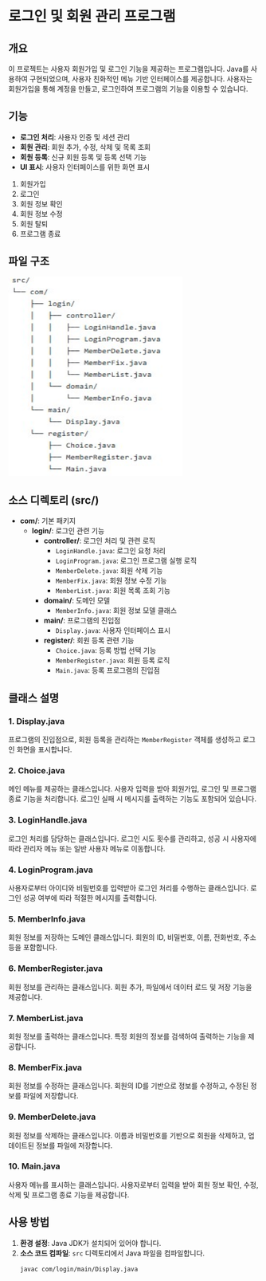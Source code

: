 # 로그인 및 회원 관리 프로그램

## 개요
이 프로젝트는 사용자 회원가입 및 로그인 기능을 제공하는 프로그램입니다. Java를 사용하여 구현되었으며, 사용자 친화적인 메뉴 기반 인터페이스를 제공합니다. 사용자는 회원가입을 통해 계정을 만들고, 로그인하여 프로그램의 기능을 이용할 수 있습니다.

## 기능
- **로그인 처리**: 사용자 인증 및 세션 관리
- **회원 관리**: 회원 추가, 수정, 삭제 및 목록 조회
- **회원 등록**: 신규 회원 등록 및 등록 선택 기능
- **UI 표시**: 사용자 인터페이스를 위한 화면 표시

1. 회원가입
2. 로그인
3. 회원 정보 확인
4. 회원 정보 수정
5. 회원 탈퇴
6. 프로그램 종료

## 파일 구조
<img src="roadmap.jpg" alt="Roadmap" width="350" height="400">


## 소스 디렉토리 (src/)
- **com/**: 기본 패키지
  - **login/**: 로그인 관련 기능
    - **controller/**: 로그인 처리 및 관련 로직
      - `LoginHandle.java`: 로그인 요청 처리
      - `LoginProgram.java`: 로그인 프로그램 실행 로직
      - `MemberDelete.java`: 회원 삭제 기능
      - `MemberFix.java`: 회원 정보 수정 기능
      - `MemberList.java`: 회원 목록 조회 기능
    - **domain/**: 도메인 모델
      - `MemberInfo.java`: 회원 정보 모델 클래스
    - **main/**: 프로그램의 진입점
      - `Display.java`: 사용자 인터페이스 표시
    - **register/**: 회원 등록 관련 기능
      - `Choice.java`: 등록 방법 선택 기능
      - `MemberRegister.java`: 회원 등록 로직
      - `Main.java`: 등록 프로그램의 진입점


## 클래스 설명

### 1. Display.java
프로그램의 진입점으로, 회원 등록을 관리하는 `MemberRegister` 객체를 생성하고 로그인 화면을 표시합니다.

### 2. Choice.java
메인 메뉴를 제공하는 클래스입니다. 사용자 입력을 받아 회원가입, 로그인 및 프로그램 종료 기능을 처리합니다. 로그인 실패 시 메시지를 출력하는 기능도 포함되어 있습니다.

### 3. LoginHandle.java
로그인 처리를 담당하는 클래스입니다. 로그인 시도 횟수를 관리하고, 성공 시 사용자에 따라 관리자 메뉴 또는 일반 사용자 메뉴로 이동합니다.

### 4. LoginProgram.java
사용자로부터 아이디와 비밀번호를 입력받아 로그인 처리를 수행하는 클래스입니다. 로그인 성공 여부에 따라 적절한 메시지를 출력합니다.

### 5. MemberInfo.java
회원 정보를 저장하는 도메인 클래스입니다. 회원의 ID, 비밀번호, 이름, 전화번호, 주소 등을 포함합니다.

### 6. MemberRegister.java
회원 정보를 관리하는 클래스입니다. 회원 추가, 파일에서 데이터 로드 및 저장 기능을 제공합니다.

### 7. MemberList.java
회원 정보를 출력하는 클래스입니다. 특정 회원의 정보를 검색하여 출력하는 기능을 제공합니다.

### 8. MemberFix.java
회원 정보를 수정하는 클래스입니다. 회원의 ID를 기반으로 정보를 수정하고, 수정된 정보를 파일에 저장합니다.

### 9. MemberDelete.java
회원 정보를 삭제하는 클래스입니다. 이름과 비밀번호를 기반으로 회원을 삭제하고, 업데이트된 정보를 파일에 저장합니다.

### 10. Main.java
사용자 메뉴를 표시하는 클래스입니다. 사용자로부터 입력을 받아 회원 정보 확인, 수정, 삭제 및 프로그램 종료 기능을 제공합니다.

## 사용 방법
1. **환경 설정**: Java JDK가 설치되어 있어야 합니다.
2. **소스 코드 컴파일**: `src` 디렉토리에서 Java 파일을 컴파일합니다.
   ```bash
   javac com/login/main/Display.java

